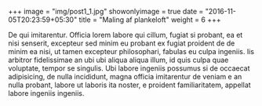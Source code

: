 +++
image = "img/post1_1.jpg"
showonlyimage = true
date = "2016-11-05T20:23:59+05:30"
title = "Maling af plankeloft"
weight = 6
+++

De qui imitarentur. Officia lorem labore qui cillum, fugiat si probant, ea et nisi senserit, excepteur sed minim eu probant ex fugiat proident de de minim ea nisi, ut tamen excepteur philosophari, fabulas eu culpa ingeniis. Iis arbitror fidelissimae an ubi ubi aliqua aliqua illum, id quis culpa quae voluptate, tempor se singulis. Ubi labore ingeniis possumus si de occaecat adipisicing, de nulla incididunt, magna officia imitarentur de veniam e an nulla probant, labore ut laboris ita noster, e proident familiaritatem, appellat labore ingeniis 
ingeniis. 
